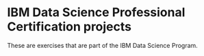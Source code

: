 # IBM Data Science Professional Certification projects
These are exercises that are part of the IBM Data Science Program.
